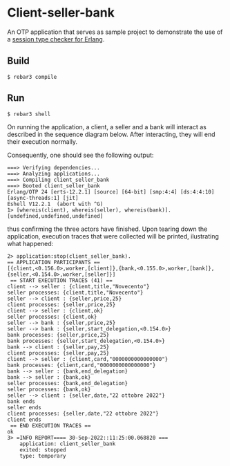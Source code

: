 Client-seller-bank
=====

An OTP application that serves as sample project to demonstrate
the use of a  [session type checker for Erlang](https://github.com/lauramcastro/sessiontypechecker).

Build
-----

    $ rebar3 compile

Run
-----

    $ rebar3 shell

On running the application, a client, a seller and a bank will interact as described in the sequence diagram below.
After interacting, they will end their execution normally.

Consequently, one should see the following output:

```
===> Verifying dependencies...
===> Analyzing applications...
===> Compiling client_seller_bank
===> Booted client_seller_bank
Erlang/OTP 24 [erts-12.2.1] [source] [64-bit] [smp:4:4] [ds:4:4:10] [async-threads:1] [jit]
Eshell V12.2.1  (abort with ^G)
1> [whereis(client), whereis(seller), whereis(bank)].
[undefined,undefined,undefined]
```

thus confirming the three actors have finished. Upon tearing down the application, execution traces
that were collected will be printed, ilustrating what happened:

```
2> application:stop(client_seller_bank).             
== APPLICATION PARTICIPANTS ==
[{client,<0.156.0>,worker,[client]},{bank,<0.155.0>,worker,[bank]},{seller,<0.154.0>,worker,[seller]}]
 == START EXECUTION TRACES (41) ==
client --> seller : {client,title,"Novecento"}
seller processes: {client,title,"Novecento"}
seller --> client : {seller,price,25}
client processes: {seller,price,25}
client --> seller : {client,ok}
seller processes: {client,ok}
seller --> bank : {seller,price,25}
seller --> bank : {seller,start_delegation,<0.154.0>}
bank processes: {seller,price,25}
bank processes: {seller,start_delegation,<0.154.0>}
bank --> client : {seller,pay,25}
client processes: {seller,pay,25}
client --> seller : {client,card,"0000000000000000"}
bank processes: {client,card,"0000000000000000"}
bank --> seller : {bank,end_delegation}
bank --> seller : {bank,ok}
seller processes: {bank,end_delegation}
seller processes: {bank,ok}
seller --> client : {seller,date,"22 ottobre 2022"}
bank ends 
seller ends 
client processes: {seller,date,"22 ottobre 2022"}
client ends 
 == END EXECUTION TRACES ==
ok
3> =INFO REPORT==== 30-Sep-2022::11:25:00.068820 ===
    application: client_seller_bank
    exited: stopped
    type: temporary

```